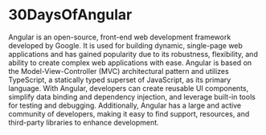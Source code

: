 # 30DaysOfAngular

Angular is an open-source, front-end web development framework developed by Google. It is used for building dynamic, single-page web applications and has gained popularity due to its robustness, flexibility, and ability to create complex web applications with ease. Angular is based on the Model-View-Controller (MVC) architectural pattern and utilizes TypeScript, a statically typed superset of JavaScript, as its primary language. With Angular, developers can create reusable UI components, simplify data binding and dependency injection, and leverage built-in tools for testing and debugging. Additionally, Angular has a large and active community of developers, making it easy to find support, resources, and third-party libraries to enhance development.
